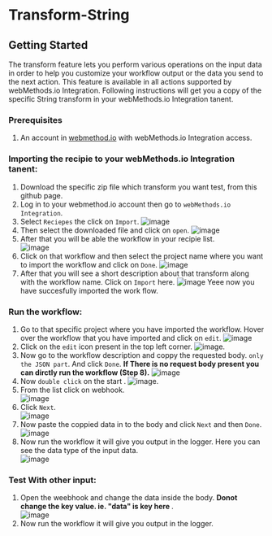 # Transform-String
## Getting Started
The transform feature lets you perform various operations on the input data in order to help you customize your workflow output or the data you send to the next action. This feature is available in all actions supported by webMethods.io Integration. 
Following instructions will get you a copy of the specific String transform in your webMethods.io Integration tanent.

### Prerequisites
1. An account in [webmethod.io](https://www.softwareag.cloud/site/product/webmethods-io-integration.html) with webMethods.io Integration access.

### Importing the recipie to your webMethods.io Integration tanent:
1. Download the specific zip file which transform you want test, from this github page.
2. Log in to your webmethod.io account then go to `webMethods.io Integration`.
3. Select `Reciepes` the click on `Import`.
![image](https://user-images.githubusercontent.com/60179170/88805095-5d798500-d1cc-11ea-97de-dec146247ecc.png)
4. Then select the downloaded file and click on `open`.
![image](https://user-images.githubusercontent.com/60179170/88959896-5895fd80-d2c0-11ea-97f7-e571b1b32174.png)
5. After that you will be able the workflow in your recipie list.<br/>
![image](https://user-images.githubusercontent.com/60179170/88959966-6f3c5480-d2c0-11ea-901c-dd374b132b98.png)
6. Click on that workflow and then select the project name where you want to import the workflow and click on `Done`.
![image](https://user-images.githubusercontent.com/60179170/88805882-5737d880-d1cd-11ea-8414-17324e86dcd6.png)
7. After that you will see a short description about that transform along with the workflow name. Click on `Import` here.
![image](https://user-images.githubusercontent.com/60179170/88960033-867b4200-d2c0-11ea-90f8-22865b41b2b9.png)
Yeee now you have succesfully imported the work flow.

### Run the workflow:
1. Go to that specific project where you have imported the workflow. Hover over the workflow that you have imported and click on `edit`.
![image](https://user-images.githubusercontent.com/60179170/88960106-a90d5b00-d2c0-11ea-9bfe-2ff078cfbe7c.png)
2. Click on the `edit` icon present in the top left corner.
![image](https://user-images.githubusercontent.com/60179170/88808530-a29fb600-d1d0-11ea-90e1-d4efeebfe853.png).
3. Now go to the workflow description and coppy the requested body. `only the JSON part`. And click `Done`. <b> If There is no request body present you can dirctly run the workflow (Step 8).</b>
![image](https://user-images.githubusercontent.com/60179170/88960202-c9d5b080-d2c0-11ea-9431-6c9c3a80e7d7.png)
4. Now `double click` on the start .
![image](https://user-images.githubusercontent.com/60179170/88809305-9700bf00-d1d1-11ea-91a2-235dfaf46578.png).
5. From the list click on webhook.<br/>
![image](https://user-images.githubusercontent.com/60179170/88810663-49855180-d1d3-11ea-914e-09f501278c2f.png)
6. Click `Next`.<br/>
![image](https://user-images.githubusercontent.com/60179170/88910377-05995780-d27a-11ea-99cc-b472dac0f0ef.png)
7. Now paste the coppied data in to the body and click `Next` and then `Done`.
![image](https://user-images.githubusercontent.com/60179170/88960286-eb369c80-d2c0-11ea-9b78-e0488bf25ada.png)
8. Now run the workflow it will give you output in the logger. Here you can see the data type of the input data.<br/>
![image](https://user-images.githubusercontent.com/60179170/88960372-06a1a780-d2c1-11ea-939a-75e3b69ef04c.png)

### Test With other input:
1. Open the weebhook and change the data inside the body. <b> Donot change the key value. ie. "data" is key here  </b>.<br/>
![image](https://user-images.githubusercontent.com/60179170/88960490-36e94600-d2c1-11ea-8988-8aa2a67f8c54.png)
2.  Now run the workflow it will give you output in the logger. 

